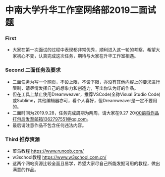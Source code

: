 # 中南大学升华工作室网络部2019二面试题
### First
* 大家在第一次面试的过程中表现都非常优秀，顺利进入这一轮的考察，希望大家初心不变，认真完成这次任务，期待与大家在升华工作室相遇。
### Second 二面任务及要求
* 二面任务为写一个网页，不设上限，不设下限，亦没有其他内容上的要求进行限制，请尽情发挥自己的想象力和创造力，写出你认为好的作品。
* 但在工具上禁止使用Dreamweaver，推荐VSCode(全称Visual Studio Code)或Sublime，其他编辑器亦可，看个人喜好，但Dreamweaver是一定不要用的。
* 二面时间为2019.9.28，任务完成周期为两周，请大家在9.27 20:00前将作品打包后发至邮箱1362797551@qq.com。
* 最后请注意作品不包含任何违法内容。
### Third 推荐资源
* 菜鸟教程 https://www.runoob.com/
* w3school教程 https://www.w3school.com.cn/
* 这两个网站资源比较全面且易学，希望大家尽自己所能发掘可用的教程，做出满意的作品。
